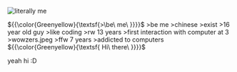 ![literally me](https://w7.pngwing.com/pngs/218/926/png-transparent-stick-man-stick-figure-happy-stick-man-photography-smiley-desktop-wallpaper-thumbnail.png)

${{\color{Greenyellow}{\textsf{\>\be\ me\ \}}}}\$
\>be me
\>chinese
\>exist
\>16 year old guy
\>like coding
\>rw 13 years
\>first interaction with computer at 3
\>wowzers.jpeg
\>ffw 7 years
\>addicted to computers
${{\color{Greenyellow}{\textsf{  Hi\ there\ \}}}}\$


yeah hi :D
